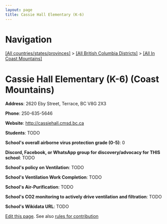 ```yaml
---
layout: page
title: Cassie Hall Elementary (K-6)
---
```

# Navigation

[[All countries/states/provinces]](../../..) > [[All British Columbia Districts]](../..) > [[All In Coast Mountains]](..)

# Cassie Hall Elementary (K-6) (Coast Mountains)

**Address**: 2620 Eby Street, Terrace, BC V8G 2X3

**Phone**: 250-635-5646

**Website**: <http://cassiehall.cmsd.bc.ca>

**Students**: TODO

**School's overall airborne virus protection grade (0-5)**: 0

**Discord, Facebook, or WhatsApp group for discovery/advocacy for THIS school**: TODO

**School's policy on Ventilation**: TODO

**School's Ventilation Work Completion**: TODO

**School's Air-Purification**: TODO

**School's CO2 monitoring to actively drive ventilation and filtration**: TODO

**School's Wikidata URL**: TODO


[Edit this page](https://github.com/ventilate-schools/BC/edit/main/./Coast_Mountains/Cassie_Hall_Elementary_(K-6).md). See also [rules for contribution](../../../contribution-rules/)
